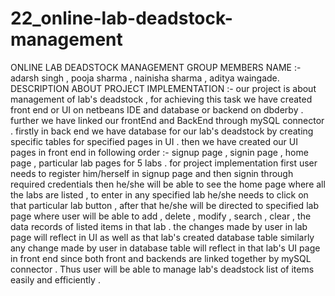 # 22_online-lab-deadstock-management
ONLINE LAB DEADSTOCK MANAGEMENT
GROUP MEMBERS NAME :- adarsh singh , pooja sharma , nainisha sharma , aditya waingade.
DESCRIPTION ABOUT PROJECT IMPLEMENTATION :- our project is about management of lab's deadstock , for achieving this task we have created front end or UI on netbeans IDE and database or backend on dbderby . further we have linked our frontEnd and BackEnd through mySQL connector . firstly in back end we have database for our lab's deadstock by creating specific tables for specified pages in UI . then we have created our UI pages in front end in following order :- signup page , signin page , home page , particular lab pages for 5 labs . for project implementation first user needs to register him/herself in signup page and then signin through required credentials then he/she will be able to see the home page where all the labs are listed , to enter in any specified lab he/she needs to click on that particular lab button , after that he/she will be directed to specified lab page where user will be able to add , delete , modify , search , clear , the data records of listed items in that lab . the changes made by user in lab page will reflect in UI as well as that lab's created database table similarly any change made by user in database table will reflect in that lab's UI page in front end since both front and backends are linked together by mySQL connector . Thus user will be able to manage lab's deadstock list of items easily and efficiently . 
